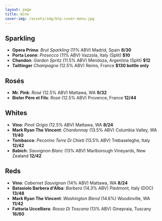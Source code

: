 ```yaml
---
layout: page
title: Wine
cover-img: /assets/img/btp-cover-menu.jpg
---
```


## Sparkling

* **Opera Prima**: *Brut Sparkling* (11% ABV) Madrid, Spain **$8/$30**
* **Porta Leone**: *Prosecco* (11% ABV) Vazzola, Italy (Split) **$10**
* **Chandon**: *Garden Spritz* (11.5% ABV) Mendoza, Argentina (Split) **$12**
* **Taittinger** *Champagne* (12.5% ABV) Reims, France **$130 bottle only**

## Rosés

* **Mr. Pink**: *Rosé* (12.5% ABV) Mattawa, WA **$9/$32**
* **Bieler Père et Fils**: *Rosé* (12.5% ABV) Provence, France **$12/$44**

## Whites

* **Vino**: *Pinot Grigio* (12.5% ABV) Mattawa, WA **$8/$24**
* **Mark Ryan The Vincent**: *Chardonnay* (13.5% ABV) Columbia Valley, WA **$11/$40**
* **Tombacco**: *Pecorino Terre Di Chieti* (13.5% ABV) Trebaseleghe, Italy **$12/$42**
* **Babich**: *Sauvignon Blanc* (13% ABV) Marlborough Vineyards, New Zealand **$12/$42**

## Reds

* **Vino**: *Cabernet Sauvignon* (14% ABV) Mattawa, WA **$8/$24**
* **Batasiolo Barbera d'Alba**: *Barbera* (14.3% ABV) Piedmont, Italy (DOC) **$13/$48**
* **Mark Ryan The Vincent**: *Washington Blend* (14.6%) Woodinville, WA **$11/$42**
* **Fattoria Uccelliera**: *Rosso Di Toscana* (13% ABV) Ginepraia, Tuscany **$16/$60**
